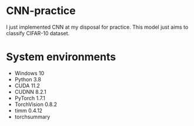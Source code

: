 # CNN-practice
I just implemented CNN at my disposal for practice.
This model just aims to classify CIFAR-10 dataset.


# System environments
* Windows 10
* Python 3.8
* CUDA 11.2
* CUDNN 8.2.1 
* PyTorch 1.7.1
* TorchVision 0.8.2
* timm 0.4.12
* torchsummary
